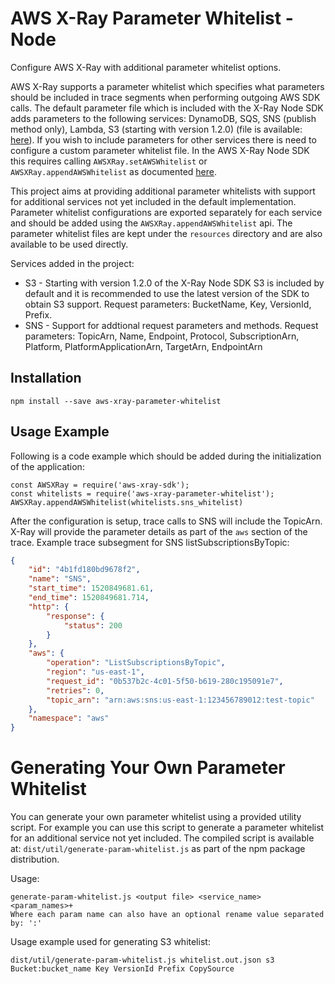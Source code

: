 AWS X-Ray Parameter Whitelist - Node 
===================

Configure AWS X-Ray with additional parameter whitelist options.

AWS X-Ray supports a parameter whitelist which specifies what parameters should be included in trace segments when performing outgoing AWS SDK calls. The default parameter file which is included with the X-Ray Node SDK adds parameters to the following services: DynamoDB, SQS, SNS (publish method only), Lambda, S3 (starting with version 1.2.0) (file is available: [here](https://github.com/aws/aws-xray-sdk-node/blob/master/packages/core/lib/resources/aws_whitelist.json)). If you wish to include parameters for other services there is need to configure a custom parameter whitelist file. In the AWS X-Ray Node SDK this requires calling `AWSXRay.setAWSWhitelist` or `AWSXRay.appendAWSWhitelist` as documented [here](https://github.com/aws/aws-xray-sdk-node/blob/master/packages/core/README.md#aws-sdk-whitelist-configuration).  

This project aims at providing additional parameter whitelists with support for additional services not yet included in the default implementation. Parameter whitelist configurations are exported separately for each service and should be added using the `AWSXRay.appendAWSWhitelist` api. The parameter whitelist files are kept under the `resources` directory and are also available to be used directly. 

Services added in the project:
* S3 - Starting with version 1.2.0 of the X-Ray Node SDK S3 is included by default and it is recommended to use the latest version of the SDK to obtain S3 support. Request parameters: BucketName, Key, VersionId, Prefix.
* SNS - Support for addtional request parameters and methods. Request parameters: TopicArn, Name, Endpoint, Protocol, SubscriptionArn, Platform, PlatformApplicationArn, TargetArn, EndpointArn 

## Installation

```
npm install --save aws-xray-parameter-whitelist
``` 

## Usage Example

Following is a code example which should be added during the initialization of the application:
```
const AWSXRay = require('aws-xray-sdk');
const whitelists = require('aws-xray-parameter-whitelist');
AWSXRay.appendAWSWhitelist(whitelists.sns_whitelist)
```
After the configuration is setup, trace calls to SNS will include the TopicArn. X-Ray will provide the parameter details as part of the `aws` section of the trace. Example trace subsegment for SNS listSubscriptionsByTopic: 

```json
{
    "id": "4b1fd180bd9678f2",
    "name": "SNS",
    "start_time": 1520849681.61,
    "end_time": 1520849681.714,
    "http": {
        "response": {
            "status": 200
        }
    },
    "aws": {
        "operation": "ListSubscriptionsByTopic",
        "region": "us-east-1",
        "request_id": "0b537b2c-4c01-5f50-b619-280c195091e7",
        "retries": 0,
        "topic_arn": "arn:aws:sns:us-east-1:123456789012:test-topic"
    },
    "namespace": "aws"
}
```

# Generating Your Own Parameter Whitelist

You can generate your own parameter whitelist using a provided utility script. For example you can use this script to generate a parameter whitelist for an additional service not yet included. The compiled script is available at: `dist/util/generate-param-whitelist.js` as part of the npm package distribution. 

Usage:
```
generate-param-whitelist.js <output file> <service_name> <param_names>+
Where each param name can also have an optional rename value separated by: ':'
```

Usage example used for generating S3 whitelist:
```
dist/util/generate-param-whitelist.js whitelist.out.json s3 Bucket:bucket_name Key VersionId Prefix CopySource
```
